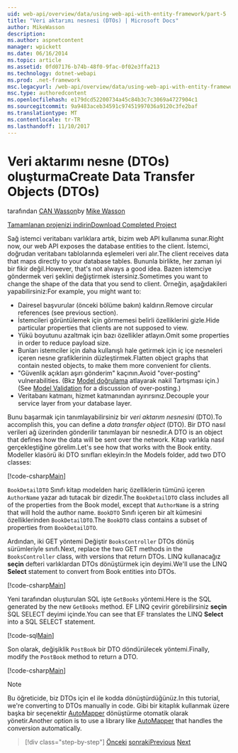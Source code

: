 ```yaml
---
uid: web-api/overview/data/using-web-api-with-entity-framework/part-5
title: "Veri aktarımı nesnesi (DTOs) | Microsoft Docs"
author: MikeWasson
description: 
ms.author: aspnetcontent
manager: wpickett
ms.date: 06/16/2014
ms.topic: article
ms.assetid: 0fd07176-b74b-48f0-9fac-0f02e3ffa213
ms.technology: dotnet-webapi
ms.prod: .net-framework
msc.legacyurl: /web-api/overview/data/using-web-api-with-entity-framework/part-5
msc.type: authoredcontent
ms.openlocfilehash: e179dcd52200734a45c84b3c7c3069a4727904c1
ms.sourcegitcommit: 9a9483aceb34591c97451997036a9120c3fe2baf
ms.translationtype: MT
ms.contentlocale: tr-TR
ms.lasthandoff: 11/10/2017
---
```

<a name="create-data-transfer-objects-dtos"></a><span data-ttu-id="6540e-102">Veri aktarımı nesne (DTOs) oluşturma</span><span class="sxs-lookup"><span data-stu-id="6540e-102">Create Data Transfer Objects (DTOs)</span></span>
====================
<span data-ttu-id="6540e-103">tarafından [CAN Wasson](https://github.com/MikeWasson)</span><span class="sxs-lookup"><span data-stu-id="6540e-103">by [Mike Wasson](https://github.com/MikeWasson)</span></span>

[<span data-ttu-id="6540e-104">Tamamlanan projenizi indirin</span><span class="sxs-lookup"><span data-stu-id="6540e-104">Download Completed Project</span></span>](https://github.com/MikeWasson/BookService)

<span data-ttu-id="6540e-105">Sağ istemci veritabanı varlıklara artık, bizim web API kullanıma sunar.</span><span class="sxs-lookup"><span data-stu-id="6540e-105">Right now, our web API exposes the database entities to the client.</span></span> <span data-ttu-id="6540e-106">İstemci, doğrudan veritabanı tablolarında eşlemeleri veri alır.</span><span class="sxs-lookup"><span data-stu-id="6540e-106">The client receives data that maps directly to your database tables.</span></span> <span data-ttu-id="6540e-107">Bununla birlikte, her zaman iyi bir fikir değil.</span><span class="sxs-lookup"><span data-stu-id="6540e-107">However, that's not always a good idea.</span></span> <span data-ttu-id="6540e-108">Bazen istemciye göndermek veri şeklini değiştirmek istersiniz.</span><span class="sxs-lookup"><span data-stu-id="6540e-108">Sometimes you want to change the shape of the data that you send to client.</span></span> <span data-ttu-id="6540e-109">Örneğin, aşağıdakileri yapabilirsiniz:</span><span class="sxs-lookup"><span data-stu-id="6540e-109">For example, you might want to:</span></span>

- <span data-ttu-id="6540e-110">Dairesel başvurular (önceki bölüme bakın) kaldırın.</span><span class="sxs-lookup"><span data-stu-id="6540e-110">Remove circular references (see previous section).</span></span>
- <span data-ttu-id="6540e-111">İstemcileri görüntülemek için görmemesi belirli özelliklerini gizle.</span><span class="sxs-lookup"><span data-stu-id="6540e-111">Hide particular properties that clients are not supposed to view.</span></span>
- <span data-ttu-id="6540e-112">Yükü boyutunu azaltmak için bazı özellikler atlayın.</span><span class="sxs-lookup"><span data-stu-id="6540e-112">Omit some properties in order to reduce payload size.</span></span>
- <span data-ttu-id="6540e-113">Bunları istemciler için daha kullanışlı hale getirmek için iç içe nesneleri içeren nesne grafiklerinin düzleştirmek.</span><span class="sxs-lookup"><span data-stu-id="6540e-113">Flatten object graphs that contain nested objects, to make them more convenient for clients.</span></span>
- <span data-ttu-id="6540e-114">"Güvenlik açıkları aşırı gönderim" kaçının.</span><span class="sxs-lookup"><span data-stu-id="6540e-114">Avoid "over-posting" vulnerabilities.</span></span> <span data-ttu-id="6540e-115">(Bkz [Model doğrulama](../../formats-and-model-binding/model-validation-in-aspnet-web-api.md) atlayarak nakil Tartışması için.)</span><span class="sxs-lookup"><span data-stu-id="6540e-115">(See [Model Validation](../../formats-and-model-binding/model-validation-in-aspnet-web-api.md) for a discussion of over-posting.)</span></span>
- <span data-ttu-id="6540e-116">Veritabanı katmanı, hizmet katmanından ayırırsınız.</span><span class="sxs-lookup"><span data-stu-id="6540e-116">Decouple your service layer from your database layer.</span></span>

<span data-ttu-id="6540e-117">Bunu başarmak için tanımlayabilirsiniz bir *veri aktarım nesnesini* (DTO).</span><span class="sxs-lookup"><span data-stu-id="6540e-117">To accomplish this, you can define a *data transfer object* (DTO).</span></span> <span data-ttu-id="6540e-118">Bir DTO nasıl verileri ağ üzerinden gönderilir tanımlayan bir nesnedir.</span><span class="sxs-lookup"><span data-stu-id="6540e-118">A DTO is an object that defines how the data will be sent over the network.</span></span> <span data-ttu-id="6540e-119">Kitap varlıkla nasıl gerçekleştiğine görelim.</span><span class="sxs-lookup"><span data-stu-id="6540e-119">Let's see how that works with the Book entity.</span></span> <span data-ttu-id="6540e-120">Modeller klasörü iki DTO sınıfları ekleyin:</span><span class="sxs-lookup"><span data-stu-id="6540e-120">In the Models folder, add two DTO classes:</span></span>

[!code-csharp[Main](part-5/samples/sample1.cs)]

<span data-ttu-id="6540e-121">`BookDetailDTO` Sınıfı kitap modelden hariç özelliklerin tümünü içeren `AuthorName` yazar adı tutacak bir dizedir.</span><span class="sxs-lookup"><span data-stu-id="6540e-121">The `BookDetailDTO` class includes all of the properties from the Book model, except that `AuthorName` is a string that will hold the author name.</span></span> <span data-ttu-id="6540e-122">`BookDTO` Sınıfı içeren bir alt kümesini özelliklerinden `BookDetailDTO`.</span><span class="sxs-lookup"><span data-stu-id="6540e-122">The `BookDTO` class contains a subset of properties from `BookDetailDTO`.</span></span>

<span data-ttu-id="6540e-123">Ardından, iki GET yöntemi Değiştir `BooksController` DTOs dönüş sürümleriyle sınıfı.</span><span class="sxs-lookup"><span data-stu-id="6540e-123">Next, replace the two GET methods in the `BooksController` class, with versions that return DTOs.</span></span> <span data-ttu-id="6540e-124">LINQ kullanacağız **seçin** defteri varlıklardan DTOs dönüştürmek için deyimi.</span><span class="sxs-lookup"><span data-stu-id="6540e-124">We'll use the LINQ **Select** statement to convert from Book entities into DTOs.</span></span>

[!code-csharp[Main](part-5/samples/sample2.cs)]

<span data-ttu-id="6540e-125">Yeni tarafından oluşturulan SQL işte `GetBooks` yöntemi.</span><span class="sxs-lookup"><span data-stu-id="6540e-125">Here is the SQL generated by the new `GetBooks` method.</span></span> <span data-ttu-id="6540e-126">EF LINQ çevirir görebilirsiniz **seçin** SQL SELECT deyimi içinde.</span><span class="sxs-lookup"><span data-stu-id="6540e-126">You can see that EF translates the LINQ **Select** into a SQL SELECT statement.</span></span>

[!code-sql[Main](part-5/samples/sample3.sql)]

<span data-ttu-id="6540e-127">Son olarak, değişiklik `PostBook` bir DTO döndürülecek yöntemi.</span><span class="sxs-lookup"><span data-stu-id="6540e-127">Finally, modify the `PostBook` method to return a DTO.</span></span>

[!code-csharp[Main](part-5/samples/sample4.cs)]

> [!NOTE]
> <span data-ttu-id="6540e-128">Bu öğreticide, biz DTOs için el ile kodda dönüştürdüğünüz.</span><span class="sxs-lookup"><span data-stu-id="6540e-128">In this tutorial, we're converting to DTOs manually in code.</span></span> <span data-ttu-id="6540e-129">Gibi bir kitaplık kullanmak üzere başka bir seçenektir [AutoMapper](http://automapper.org/) dönüştürme otomatik olarak yönetir.</span><span class="sxs-lookup"><span data-stu-id="6540e-129">Another option is to use a library like [AutoMapper](http://automapper.org/) that handles the conversion automatically.</span></span>

>[!div class="step-by-step"]
<span data-ttu-id="6540e-130">[Önceki](part-4.md)
[sonraki](part-6.md)</span><span class="sxs-lookup"><span data-stu-id="6540e-130">[Previous](part-4.md)
[Next](part-6.md)</span></span>
